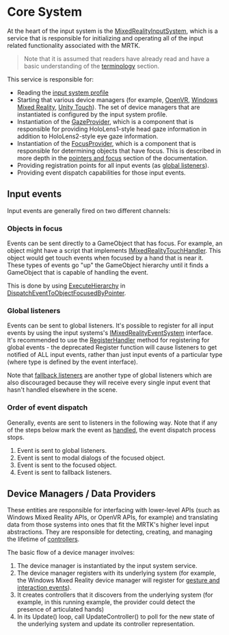 # Core System

At the heart of the input system is the [MixedRealityInputSystem](https://github.com/microsoft/MixedRealityToolkit-Unity/blob/mrtk_development/Assets/MixedRealityToolkit.Services/InputSystem/MixedRealityInputSystem.cs),
which is a service that is responsible for initializing and operating all of the input related
functionality associated with the MRTK.

> Note that it is assumed that readers have already read and have a basic understanding of the
> [terminology](Terminology.md) section.

This service is responsible for:

- Reading the [input system profile](https://github.com/microsoft/MixedRealityToolkit-Unity/blob/mrtk_development/Assets/MixedRealityToolkit/Definitions/InputSystem/MixedRealityInputSystemProfile.cs)
- Starting that various device managers (for example, [OpenVR](https://github.com/microsoft/MixedRealityToolkit-Unity/blob/mrtk_development/Assets/MixedRealityToolkit.Providers/OpenVR/OpenVRDeviceManager.cs),
  [Windows Mixed Reality](https://github.com/microsoft/MixedRealityToolkit-Unity/blob/mrtk_development/Assets/MixedRealityToolkit.Providers/WindowsMixedReality/WindowsMixedRealityDeviceManager.cs),
  [Unity Touch](https://github.com/microsoft/MixedRealityToolkit-Unity/blob/mrtk_development/Assets/MixedRealityToolkit/Providers/UnityInput/UnityTouchDeviceManager.cs)).
  The set of device managers that are instantiated is configured by the input system profile.
- Instantiation of the [GazeProvider](https://github.com/microsoft/MixedRealityToolkit-Unity/blob/mrtk_development/Assets/MixedRealityToolkit.Services/InputSystem/GazeProvider.cs),
  which is a component that is responsible for providing HoloLens1-style head gaze information
  in addition to HoloLens2-style eye gaze information.
- Instantiation of the [FocusProvider](https://github.com/microsoft/MixedRealityToolkit-Unity/blob/mrtk_development/Assets/MixedRealityToolkit.Services/InputSystem/FocusProvider.cs),
  which is a component that is responsible for determining objects that have focus. This
  is described in more depth in the [pointers and focus](ControllersPointersAndFocus.md#pointers-and-focus) section of the
  documentation.
- Providing registration points for all input events (as [global listeners](#global-listeners)).
- Providing event dispatch capabilities for those input events.

## Input events

Input events are generally fired on two different channels:

### Objects in focus

Events can be sent directly to a GameObject that has focus. For example, an object might
have a script that implements [IMixedRealityTouchHandler](https://github.com/microsoft/MixedRealityToolkit-Unity/blob/mrtk_development/Assets/MixedRealityToolkit/Interfaces/InputSystem/Handlers/IMixedRealityHandTrackHandler.cs).
This object would get touch events when focused by a hand that is near it. These types of
events go "up" the GameObject hierarchy until it finds a GameObject that is capable of handling
the event.

This is done by using [ExecuteHierarchy](https://docs.unity3d.com/ScriptReference/EventSystems.ExecuteEvents.ExecuteHierarchy.html)
in [DispatchEventToObjectFocusedByPointer](https://github.com/microsoft/MixedRealityToolkit-Unity/blob/mrtk_development/Assets/MixedRealityToolkit.Services/InputSystem/MixedRealityInputSystem.cs#L471).

### Global listeners

Events can be sent to global listeners. It's possible to register for all input events by using
the input systems's [IMixedRealityEventSystem](xref:Microsoft.MixedReality.Toolkit.IMixedRealityEventSystem)
interface. It's recommended to use the [RegisterHandler](xref:Microsoft.MixedReality.Toolkit.IMixedRealityEventSystem.RegisterHandler``1(IEventSystemHandler))
method for registering for global events - the deprecated Register function will cause listeners
to get notified of ALL input events, rather than just input events of a particular type
(where type is defined by the event interface).

Note that [fallback listeners](xref:Microsoft.MixedReality.Toolkit.Input.MixedRealityInputSystem.PushFallbackInputHandler(GameObject))
are another type of global listeners which are also discouraged because they will receive
every single input event that hasn't handled elsewhere in the scene.

### Order of event dispatch

Generally, events are sent to listeners in the following way. Note that if any of the steps below mark
the event as [handled](https://docs.unity3d.com/ScriptReference/EventSystems.AbstractEventData-used.html),
the event dispatch process stops.

1. Event is sent to global listeners.
2. Event is sent to modal dialogs of the focused object.
3. Event is sent to the focused object.
4. Event is sent to fallback listeners.

## Device Managers / Data Providers

These entities are responsible for interfacing with lower-level APIs (such as Windows Mixed Reality APIs,
or OpenVR APIs, for example) and translating data from those systems into ones that fit the MRTK's higher
level input abstractions. They are responsible for detecting, creating, and managing the lifetime of
[controllers](ControllersPointersAndFocus.md#controllers).

The basic flow of a device manager involves:

1. The device manager is instantiated by the input system service.
2. The device manager registers with its underlying system (for example, the Windows Mixed Reality
   device manager will register for [gesture and interaction events](https://github.com/microsoft/MixedRealityToolkit-Unity/blob/mrtk_development/Assets/MixedRealityToolkit.Providers/WindowsMixedReality/WindowsMixedRealityDeviceManager.cs#L651)).
3. It creates controllers that it discovers from the underlying system (for example, in this running
   example, the provider could detect the presence of articulated hands)
4. In its Update() loop, call UpdateController() to poll for the new state of the underlying system
   and update its controller representation.
